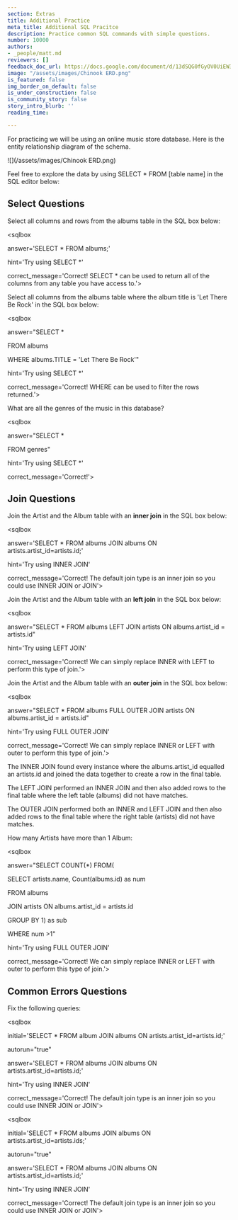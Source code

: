 ```yaml
---
section: Extras
title: Additional Practice
meta_title: Additional SQL Pracitce
description: Practice common SQL commands with simple questions.
number: 10000
authors:
- _people/matt.md
reviewers: []
feedback_doc_url: https://docs.google.com/document/d/13dSQG0fGyOV0UiEW36k9nCQXXsoSe9HIr3C3NIfFlHY/edit?usp=sharing
image: "/assets/images/Chinook ERD.png"
is_featured: false
img_border_on_default: false
is_under_construction: false
is_community_story: false
story_intro_blurb: ''
reading_time: 

---
```

For practicing we will be using an online music store database. Here is the entity relationship diagram of the schema.

![](/assets/images/Chinook ERD.png)

Feel free to explore the data by using SELECT * FROM \[table name\] in the SQL editor below:

<sqlbox></sqlbox>

## Select Questions

Select all columns and rows from the albums table in the SQL box below:

<sqlbox

answer='SELECT * FROM albums;'

hint='Try using SELECT *'

correct_message='Correct! SELECT * can be used to return all of the columns from any table you have access to.'></sqlbox>

Select all columns from the albums table where the album title is 'Let There Be Rock' in the SQL box below:

<sqlbox

answer="SELECT *

FROM albums

WHERE albums.TITLE = 'Let There Be Rock'"

hint='Try using SELECT *'

correct_message='Correct! WHERE can be used to filter the rows returned.'></sqlbox>

What are all the genres of the music in this database?

<sqlbox

answer="SELECT *

FROM genres"

hint='Try using SELECT *'

correct_message='Correct!'></sqlbox>

## Join Questions

Join the Artist and the Album table with an **inner join** in the SQL box below:

<sqlbox

answer='SELECT * FROM albums JOIN albums ON artists.artist_id=artists.id;'

hint='Try using INNER JOIN'

correct_message='Correct! The default join type is an inner join so you could use INNER JOIN or JOIN'></sqlbox>

Join the Artist and the Album table with an **left join** in the SQL box below:

<sqlbox

answer="SELECT * FROM albums LEFT JOIN artists ON albums.artist_id = artists.id"

hint='Try using LEFT JOIN'

correct_message='Correct! We can simply replace INNER with LEFT to perform this type of join.'></sqlbox>

Join the Artist and the Album table with an **outer join** in the SQL box below:

<sqlbox

answer="SELECT * FROM albums FULL OUTER JOIN artists ON albums.artist_id = artists.id"

hint='Try using FULL OUTER JOIN'

correct_message='Correct! We can simply replace INNER or LEFT with outer to perform this type of join.'></sqlbox>

The INNER JOIN found every instance where the albums.artist_id equalled an artists.id and joined the data together to create a row in the final table.

The LEFT JOIN performed an INNER JOIN and then also added rows to the final table where the left table (albums) did not have matches.

The OUTER JOIN performed both an INNER and LEFT JOIN and then also added rows to the final table where the right table (artists) did not have matches.

How many Artists have more than 1 Album:

<sqlbox

answer="SELECT COUNT(*) FROM(

SELECT artists.name, Count(albums.id) as num

FROM albums

JOIN artists ON albums.artist_id = artists.id

GROUP BY 1) as sub

WHERE num >1"

hint='Try using FULL OUTER JOIN'

correct_message='Correct! We can simply replace INNER or LEFT with outer to perform this type of join.'></sqlbox>

## Common Errors Questions

Fix the following queries:

<sqlbox

initial='SELECT * FROM album JOIN albums ON artists.artist_id=artists.id;'

autorun="true"

answer='SELECT * FROM albums JOIN albums ON artists.artist_id=artists.id;'

hint='Try using INNER JOIN'

correct_message='Correct! The default join type is an inner join so you could use INNER JOIN or JOIN'></sqlbox>

<sqlbox

initial='SELECT * FROM albums JOIN albums ON artists.artist_id=artists.ids;'

autorun="true"

answer='SELECT * FROM albums JOIN albums ON artists.artist_id=artists.id;'

hint='Try using INNER JOIN'

correct_message='Correct! The default join type is an inner join so you could use INNER JOIN or JOIN'></sqlbox>